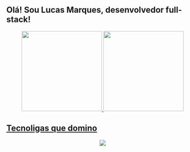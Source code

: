## Olá! Sou Lucas Marques, desenvolvedor  full-stack!

<!-- ![Status](./profile-3d-contrib/profile-night-green.svg) -->
  
<div align="center">
  <a href="https://github.com/codedbylucas">
  <img height="210em" src="https://github-readme-stats.vercel.app/api?username=codedbylucas&show_icons=true&theme=dracula&count_private=true"/>
  <img height="210em" src="https://github-readme-stats.vercel.app/api/top-langs/?username=codedbylucas&layout=compact&langs_count=8&theme=dracula"/>
</div>
    
## Tecnoligas que domino

<p align="center">
  <a href="https://skillicons.dev">
    <img src="https://skillicons.dev/icons?i=js,ts,nodejs,jest,express,nestjs,prisma,sequelize,mongodb,postgres,redis,git,postman,heroku,netlify,vercel,docker,nextjs,react,html,tailwind,css,sass,figma,vscode" />
  </a>
</p>
  
